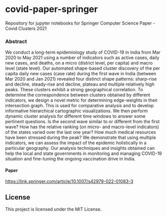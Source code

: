 # covid-paper-springer
Repository for jupyter notebooks for Springer Computer Science Paper - Covid Clusters 2021

### Abstract
We conduct a long-term epidemiology study of COVID-19 in India from Mar 2020 to May 2021 using a number of indicators such as active cases, daily new cases, and deaths, on a micro (district level, per capita) and macro level (state level). Our automated shape-based cluster discovery of the per capita daily new cases (case rate) during the first wave in India (between Mar 2020 and Jan 2021) revealed four distinct shape patterns: sharp-rise and decline, steady-rise and decline, plateau and multiple relatively high peaks. These clusters exhibit a strong geographical correlation. To determine the correspondence between clusters obtained by different indicators, we design a novel metric for determining edge-weights in their intersection graph. This is used for comparative analysis and to develop informative hierarchical cartographic visualizations. We then perform dynamic cluster analysis for different time windows to answer some pertinent questions. Is the second wave similar to or different from the first wave? How has the relative ranking (on micro- and macro-level indicators) of the states varied over the last one year? How much medical resources have been stressed during the peak? We demonstrate that using multiple indicators, we can assess the impact of the epidemic holistically in a particular geography. Our analysis techniques and insights obtained can help the local and state governments in monitoring and managing COVID-19 situation and fine-tuning the ongoing vaccination drive in India.

#### Paper
https://link.springer.com/article/10.1007/s42979-022-01083-3

## License
This project is licensed under the MIT License.

